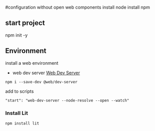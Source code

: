 #configuration without open web components
install node
install npm

## start project
npm init -y

## Environment
install a web environment
- web dev server
[Web Dev Server](https://modern-web.dev/docs/dev-server/overview/)

```
npm i --save-dev @web/dev-server
```

add to scripts

```
"start": "web-dev-server --node-resolve --open --watch"
```

### Install Lit

```
npm install lit
```